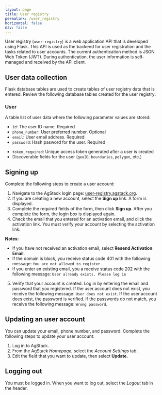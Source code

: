 ```yaml
---
layout: page
title: User registry
permalink: /user_registry
horizontal: false
nav: false
---
```


User registry (`user-registry`) is a web application API that is developed using Flask. This API is used as the backend for user registration and the tasks related to user accounts. The current authentication method is JSON Web Token (JWT). During authentication, the user information is self-managed and received by the API client.

## User data collection

Flask database tables are used to create tables of user registry data that is entered. Review the following database tables created for the user registry:

### User

A table list of user data where the following parameter values are stored:

  * `id`: The user ID name. Required
  * `phone_number`: User preferred number. Optional
  * `email`: User email address. Required
  * `password`: Hash pasword for the user. Required
<!--from Ted how is the valid token defined?-->
  * `token_required`: Unique access token generated after a user is created
  * Discoverable fields for the user (`geoID`, `boundaries`, `polygon`, etc.)
  
## Signing up

Complete the following steps to create a user account:

1. Navigate to the AgStack login page: [user-registry.agstack.org](https://user-registry.agstack.org/).
2. If you are creating a new account, select the **Sign up** link. A form is displayed.
3. Complete the required fields of the form, then click **Sign up**. After you complete the form, the login box is displayed again. 
4. Check the email that you entered for an activation email, and click the activation link. You must verify your account by selecting the activation link.

**Notes:** 

- If you have not received an activation email, select **Resend Activation Email**. 
- If the domain is block, you receive status code 401 with the following message: `You are not allowed to register.`
- If you enter an existing email, you a receive status code 202 with the following message: `User already exists. Please log in`

5. Verify that your account is created. Log in by entering the email and password that you registered. If the user account does not exist, you receive the following message: `User does not exist`. If the user account does exist, the password is verified. If the passwords do not match, you receive the following message: `Wrong password`.

## Updating an user account

You can update your email, phone number, and password. Complete the following steps to update your user account:

1. Log in to AgStack.
2. From the AgStack _Homepage_, select the _Account Settings_ tab.
3. Edit the field that you want to update, then select **Update**.

## Logging out 

You must be logged in. When you want to log out, select the _Logout_ tab in the header. 

